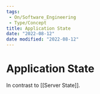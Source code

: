```yaml
---
tags:
 - On/Software_Engineering
 - Type/Concept
title: Application State
date: "2022-08-12"
date modified: "2022-08-12"
---
```


# Application State
In contrast to [[Server State]].
